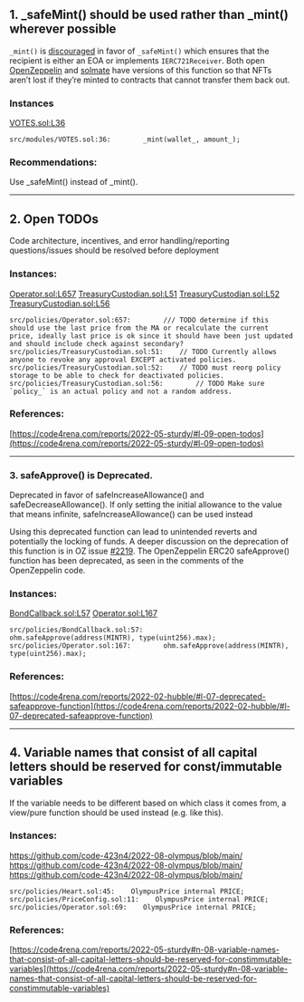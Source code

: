 
## 1. _safeMint() should be used rather than _mint() wherever possible

`_mint()` is [discouraged](https://github.com/OpenZeppelin/openzeppelin-contracts/blob/d4d8d2ed9798cc3383912a23b5e8d5cb602f7d4b/contracts/token/ERC721/ERC721.sol#L271) in favor of `_safeMint()` which ensures that the recipient is either an EOA or implements `IERC721Receiver`. Both open [OpenZeppelin](https://github.com/OpenZeppelin/openzeppelin-contracts/blob/d4d8d2ed9798cc3383912a23b5e8d5cb602f7d4b/contracts/token/ERC721/ERC721.sol#L238-L250) and [solmate](https://github.com/Rari-Capital/solmate/blob/4eaf6b68202e36f67cab379768ac6be304c8ebde/src/tokens/ERC721.sol#L180) have versions of this function so that NFTs aren’t lost if they’re minted to contracts that cannot transfer them back out.

### Instances
[VOTES.sol:L36](https://github.com/code-423n4/2022-08-olympus/blob/main/src/modules/VOTES.sol#L36)
```
src/modules/VOTES.sol:36:        _mint(wallet_, amount_);
``` 
### Recommendations:

Use _safeMint() instead of _mint().

-----

## 2. Open TODOs

Code architecture, incentives, and error handling/reporting questions/issues should be resolved before deployment

### Instances:
[Operator.sol:L657](https://github.com/code-423n4/2022-08-olympus/blob/main/src/policies/Operator.sol#L657)
[TreasuryCustodian.sol:L51](https://github.com/code-423n4/2022-08-olympus/blob/main/src/policies/TreasuryCustodian.sol#L51)
[TreasuryCustodian.sol:L52](https://github.com/code-423n4/2022-08-olympus/blob/main/src/policies/TreasuryCustodian.sol#L52)
[TreasuryCustodian.sol:L56](https://github.com/code-423n4/2022-08-olympus/blob/main/src/policies/TreasuryCustodian.sol#L56)
```
src/policies/Operator.sol:657:        /// TODO determine if this should use the last price from the MA or recalculate the current price, ideally last price is ok since it should have been just updated and should include check against secondary?
src/policies/TreasuryCustodian.sol:51:    // TODO Currently allows anyone to revoke any approval EXCEPT activated policies.
src/policies/TreasuryCustodian.sol:52:    // TODO must reorg policy storage to be able to check for deactivated policies.
src/policies/TreasuryCustodian.sol:56:        // TODO Make sure `policy_` is an actual policy and not a random address.
``` 
### References:

[https://code4rena.com/reports/2022-05-sturdy/#l-09-open-todos](https://code4rena.com/reports/2022-05-sturdy/#l-09-open-todos)

-----


### 3. safeApprove() is Deprecated.

Deprecated in favor of safeIncreaseAllowance() and safeDecreaseAllowance(). If only setting the initial allowance to the value that means infinite, safeIncreaseAllowance() can be used instead

Using this deprecated function can lead to unintended reverts and potentially the locking of funds. A deeper discussion on the deprecation of this function is in OZ issue [#2219](https://github.com/OpenZeppelin/openzeppelin-contracts/issues/2219). The OpenZeppelin ERC20 safeApprove() function has been deprecated, as seen in the comments of the OpenZeppelin code.

### Instances:
[BondCallback.sol:L57](https://github.com/code-423n4/2022-08-olympus/blob/main/src/policies/BondCallback.sol#L57)
[Operator.sol:L167](https://github.com/code-423n4/2022-08-olympus/blob/main/src/policies/Operator.sol#L167)
```
src/policies/BondCallback.sol:57:        ohm.safeApprove(address(MINTR), type(uint256).max);
src/policies/Operator.sol:167:        ohm.safeApprove(address(MINTR), type(uint256).max);
``` 
### References:

[https://code4rena.com/reports/2022-02-hubble/#l-07-deprecated-safeapprove-function](https://code4rena.com/reports/2022-02-hubble/#l-07-deprecated-safeapprove-function)


-----

## 4. Variable names that consist of all capital letters should be reserved for const/immutable variables

If the variable needs to be different based on which class it comes from, a view/pure function should be used instead (e.g. like this).

### Instances:
https://github.com/code-423n4/2022-08-olympus/blob/main/
https://github.com/code-423n4/2022-08-olympus/blob/main/
https://github.com/code-423n4/2022-08-olympus/blob/main/
```
src/policies/Heart.sol:45:    OlympusPrice internal PRICE;
src/policies/PriceConfig.sol:11:    OlympusPrice internal PRICE;
src/policies/Operator.sol:69:    OlympusPrice internal PRICE;
```

### References:

[https://code4rena.com/reports/2022-05-sturdy#n-08-variable-names-that-consist-of-all-capital-letters-should-be-reserved-for-constimmutable-variables](https://code4rena.com/reports/2022-05-sturdy#n-08-variable-names-that-consist-of-all-capital-letters-should-be-reserved-for-constimmutable-variables)
